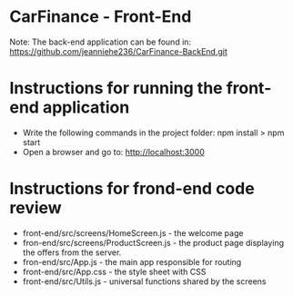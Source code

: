 # CarFinance - Front-End
Note: The back-end application can be found in: https://github.com/jeanniehe236/CarFinance-BackEnd.git
# Instructions for running the front-end application
* Write the following commands in the project folder: npm install > npm start
* Open a browser and go to: [http://localhost:3000](http://localhost:3000)

# Instructions for frond-end code review
* front-end/src/screens/HomeScreen.js - the welcome page
* fron-end/src/screens/ProductScreen.js - the product page displaying the offers from the server.
* fron-end/src/App.js - the main app responsible for routing
* front-end/src/App.css - the style sheet with CSS 
* front-end/src/Utils.js - universal functions shared by the screens
